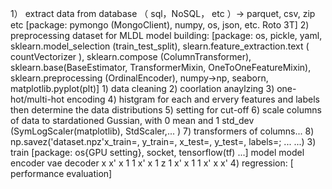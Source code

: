 1） extract data from database （ sql，NoSQL， etc ）-> parquet, csv, zip etc
    [package: pymongo (MongoClient), numpy, os, json, etc. Roto 3T] 
2) preprocessing dataset for MLDL model building: 
    [package: os, pickle, yaml, sklearn.model_selection (train_test_split), 
    slearn.feature_extraction.text ( countVectorizer ), sklearn.compose (ColumnTransformer), sklearn.base(BaseEstimator, TransformerMixin, OneToOneFeatureMixin), sklearn.preprocessing (OrdinalEncoder), numpy->np, seaborn, matplotlib.pyplot(plt)]
    1) data cleaning
    2) coorlation anaylzing
    3) one-hot/multi-hot encoding 
    4) histgram for each and ervery features and labels then determine the data distributions
    5) setting for cut-off
    6) scale columns of data to stardationed Gussian, with 0 mean and 1 std_dev (SymLogScaler(matplotlib), StdScaler,... )
    7) transformers of columns...
    8) np.savez('dataset.npz'x_train=, y_train=, x_test=, y_test=, labels=; ... ...)
3) train 
    [package: os{GPU setting}, socket, tensorflow(tf) ...]
    model               model
    encoder   vae       decoder
    x                   x'
    x    1         1    x'
    x    1    z    1    x'
    x    1         1    x'
    x                   x'
4) regression: [ performance evaluation]